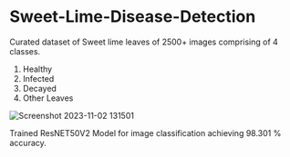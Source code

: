 # Sweet-Lime-Disease-Detection

Curated dataset of Sweet lime leaves of 2500+ images comprising of 4 classes. 

1. Healthy
2. Infected
3. Decayed
4. Other Leaves

![Screenshot 2023-11-02 131501](https://github.com/GabruAru/Sweet-Lime-Disease-Detection/assets/84130891/b6343020-bafe-4a22-81dc-137954040256)

Trained ResNET50V2 Model for image classification achieving 98.301 % accuracy. 

